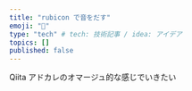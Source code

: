 ```yaml
---
title: "rubicon で音をだす"
emoji: "🎉"
type: "tech" # tech: 技術記事 / idea: アイデア
topics: []
published: false
---
```


Qiita アドカレのオマージュ的な感じでいきたい
